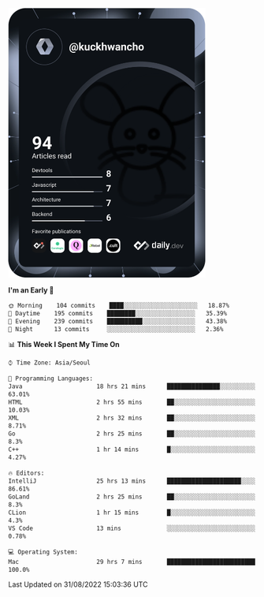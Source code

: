 <a href="https://app.daily.dev/kuckhwancho"><img src="https://github.com/kuckjwi0928/kuckjwi0928/blob/master/devcard.svg" width="400" alt="Kuckjwi Devcard"/></a>

<!--START_SECTION:waka-->
**I'm an Early 🐤** 

```text
🌞 Morning    104 commits    ████░░░░░░░░░░░░░░░░░░░░░   18.87% 
🌆 Daytime    195 commits    ████████░░░░░░░░░░░░░░░░░   35.39% 
🌃 Evening    239 commits    ██████████░░░░░░░░░░░░░░░   43.38% 
🌙 Night      13 commits     ░░░░░░░░░░░░░░░░░░░░░░░░░   2.36%

```


📊 **This Week I Spent My Time On** 

```text
⌚︎ Time Zone: Asia/Seoul

💬 Programming Languages: 
Java                     18 hrs 21 mins      ███████████████░░░░░░░░░░   63.01% 
HTML                     2 hrs 55 mins       ██░░░░░░░░░░░░░░░░░░░░░░░   10.03% 
XML                      2 hrs 32 mins       ██░░░░░░░░░░░░░░░░░░░░░░░   8.71% 
Go                       2 hrs 25 mins       ██░░░░░░░░░░░░░░░░░░░░░░░   8.3% 
C++                      1 hr 14 mins        █░░░░░░░░░░░░░░░░░░░░░░░░   4.27%

🔥 Editors: 
IntelliJ                 25 hrs 13 mins      █████████████████████░░░░   86.61% 
GoLand                   2 hrs 25 mins       ██░░░░░░░░░░░░░░░░░░░░░░░   8.3% 
CLion                    1 hr 15 mins        █░░░░░░░░░░░░░░░░░░░░░░░░   4.3% 
VS Code                  13 mins             ░░░░░░░░░░░░░░░░░░░░░░░░░   0.78%

💻 Operating System: 
Mac                      29 hrs 7 mins       █████████████████████████   100.0%

```


 Last Updated on 31/08/2022 15:03:36 UTC
<!--END_SECTION:waka-->
